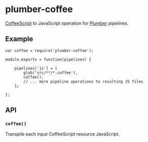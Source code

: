 plumber-coffee
==============

[CoffeeScript](http://coffeescript.org/) to JavaScript operation for [Plumber](https://github.com/plumberjs/plumber) pipelines.

## Example

    var coffee = require('plumber-coffee');

    module.exports = function(pipelines) {

        pipelines['js'] = [
            glob('src/**/*.coffee'),
            coffee(),
            // ... more pipeline operations to resulting JS files
        ];

    };


## API

### `coffee()`

Transpile each input CoffeeScript resource JavaScript.
